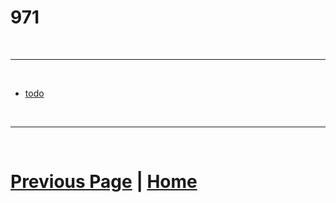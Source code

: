 # 971

<br>

***

<br>

- [todo]()

<br>

***

<br>

# [Previous Page](./index.md) | [Home](https://docs.lynkrobotics.org/)
